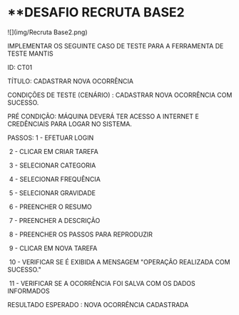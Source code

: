 # **DESAFIO RECRUTA BASE2

![](img/Recruta Base2.png)



IMPLEMENTAR OS SEGUINTE CASO DE TESTE PARA A FERRAMENTA DE  TESTE MANTIS

ID: CT01

TÍTULO: CADASTRAR NOVA OCORRÊNCIA

CONDIÇÕES DE TESTE (CENÁRIO) : CADASTRAR NOVA OCORRÊNCIA COM SUCESSO.

PRÉ CONDIÇÃO: MÁQUINA DEVERÁ TER ACESSO A INTERNET E CREDÊNCIAIS PARA LOGAR NO SISTEMA.

PASSOS: 1 - EFETUAR LOGIN

​				2 - CLICAR EM CRIAR TAREFA

​				3 - SELECIONAR CATEGORIA

​				4 - SELECIONAR FREQUÊNCIA

​				5 - SELECIONAR GRAVIDADE

​				6 - PREENCHER O RESUMO

​				7 - PREENCHER A DESCRIÇÃO

​				8 - PREENCHER OS PASSOS PARA REPRODUZIR

​				9 - CLICAR EM NOVA TAREFA

​				10 - VERIFICAR SE É EXIBIDA A MENSAGEM "OPERAÇÃO REALIZADA COM SUCESSO."

​				11 - VERIFICAR SE A OCORRÊNCIA FOI SALVA COM OS DADOS INFORMADOS

RESULTADO ESPERADO : NOVA OCORRÊNCIA CADASTRADA



